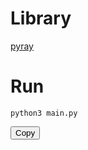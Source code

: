# Library
[pyray](https://github.com/electronstudio/raylib-python-cffi)

# Run

<div class="code-box">
  <pre><code>python3 main.py</code></pre>
  <button onclick="copyCode(this)">Copy</button>
</div>
